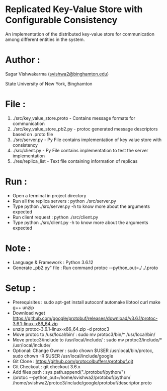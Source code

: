 # Replicated Key-Value Store with Configurable Consistency

An implementation of the distributed key-value store for communication among different entities in the system.


Author :
============
Sagar Vishwakarma (svishwa2@binghamton.edu)

State University of New York, Binghamton


File :
============

1)	./src/key_value_store.proto          - Contains message formats for communication
2)	./src/key_value_store_pb2.py         - protoc generated message descriptors based on .proto file
4)	./src/server.py                      - Py File contains implementation of key value store with consistency
5)	./src/client.py                      - Py File contains implementation to test the server implementation
5)	./res/replica_list                   - Text file containing information of replicas


Run :
============

- Open a terminal in project directory
- Run all the replica servers            : python ./src/server.py <replica name> <port number>
- Type python ./src/server.py -h to know more about the arguments expected
- Run client request                     : python ./src/client.py <ip> <port number> <operation type> <consistency level> <key> <value>
- Type python ./src/client.py -h to know more about the arguments expected


Note :
============
- Language & Framework  : Python 3.6.12
- Generate <xyz>_pb2.py" file : Run command protoc --python_out=./ ./<xyz>.proto


Setup :
============

- Prerequisites : sudo apt-get install autoconf automake libtool curl make g++ unzip
- Download wget https://github.com/google/protobuf/releases/download/v3.6.1/protoc-3.6.1-linux-x86_64.zip
- unzip protoc-3.6.1-linux-x86_64.zip -d protoc3
- Move protoc to /usr/local/bin/ : sudo mv protoc3/bin/* /usr/local/bin/
- Move protoc3/include to /usr/local/include/ : sudo mv protoc3/include/* /usr/local/include/
- Optional: Change Owner : sudo chown $USER /usr/local/bin/protoc, sudo chown -R $USER /usr/local/include/google
- Git Clone : https://github.com/protocolbuffers/protobuf.git
- Git Checkout : git checkout 3.6.x
- Add files path : sys.path.append("./protobuf/python/")
- /protoc --python_out=/home/svishwa2/protobuf/python/ /home/svishwa2/protoc3/include/google/protobuf/descriptor.proto
